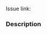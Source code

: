 Issue link:
<!-- Please insert task link to PR description -->

### Description

<!-- Please explain the changes you made here -->
